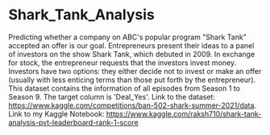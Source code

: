# Shark_Tank_Analysis
Predicting whether a company on ABC's popular program "Shark Tank" accepted an offer is our goal. Entrepreneurs present their ideas to a panel of investors on the show Shark Tank, which debuted in 2009. In exchange for stock, the entrepreneur requests that the investors invest money. Investors have two options: they either decide not to invest or make an offer (usually with less enticing terms than those put forth by the entrepreneur).  This dataset contains the information of all episodes from Season 1 to Season 9. The target column is 'Deal_Yes'. Link to the dataset: https://www.kaggle.com/competitions/ban-502-shark-summer-2021/data.
Link to my Kaggle Notebook: https://www.kaggle.com/raksh710/shark-tank-analysis-pvt-leaderboard-rank-1-score
